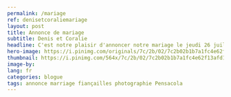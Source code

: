 ```yaml
---
permalink: /mariage
ref: denisetcoraliemariage
layout: post
title: Annonce de mariage
subtitle: Denis et Coralie
headline: C'est notre plaisir d'annoncer notre mariage le jeudi 26 juillet à 13:00.
hero-image: https://i.pinimg.com/originals/7c/2b/02/7c2b02b1b7a1fc4e62f13afd1329af19.jpg
thumbnail: https://i.pinimg.com/564x/7c/2b/02/7c2b02b1b7a1fc4e62f13afd1329af19.jpg
image-by:
lang: fr
categories: blogue
tags: annonce marriage fiançailles photographie Pensacola
---
```



<!-- Display the countdown timer in an element -->
<p id="demo"></p>

<script>
// Set the date we're counting down to
var countDownDate = new Date("Sep 5, 2018 15:37:25").getTime();

// Update the count down every 1 second
var x = setInterval(function() {

  // Get todays date and time
  var now = new Date().getTime();

  // Find the distance between now an the count down date
  var distance = countDownDate - now;

  // Time calculations for days, hours, minutes and seconds
  var days = Math.floor(distance / (1000 * 60 * 60 * 24));
  var hours = Math.floor((distance % (1000 * 60 * 60 * 24)) / (1000 * 60 * 60));
  var minutes = Math.floor((distance % (1000 * 60 * 60)) / (1000 * 60));
  var seconds = Math.floor((distance % (1000 * 60)) / 1000);

  // Display the result in the element with id="demo"
  document.getElementById("demo").innerHTML = days + "d " + hours + "h "
  + minutes + "m " + seconds + "s ";

  // If the count down is finished, write some text 
  if (distance < 0) {
    clearInterval(x);
    document.getElementById("demo").innerHTML = "EXPIRED";
  }
}, 1000);
</script>
